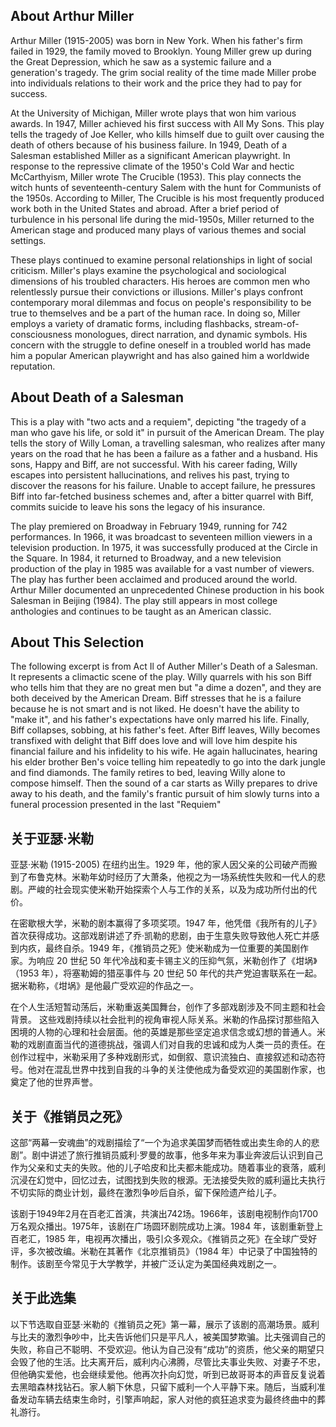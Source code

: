## About Arthur Miller

Arthur Miller (1915-2005) was born in New York. When his father's firm failed in 1929, the family moved to Brooklyn. Young Miller grew up during the Great Depression, which he saw as a systemic failure and a generation's tragedy. The grim social reality of the time made Miller probe into individuals relations to their work and the price they had to pay for success. 

At the University of Michigan, Miller wrote plays that won him various awards. In 1947, Miller achieved his first success with All My Sons. This play tells the tragedy of Joe Keller, who kills himself due to guilt over causing the death of others because of his business failure. In 1949, Death of a Salesman established Miller as a significant American playwright. In response to the repressive climate of the 1950's Cold War and hectic McCarthyism, Miller wrote The Crucible (1953). This play connects the witch hunts of seventeenth-century Salem with the hunt for Communists of the 1950s.
According to Miller, The Crucible is his most frequently produced work both in the United States and abroad. After a brief period of turbulence in his personal life during the mid-1950s, Miller returned to the American stage and produced many plays of various themes and social settings.

These plays continued to examine personal relationships in light of social criticism. Miller's plays examine the psychological and sociological dimensions of his troubled characters. His heroes are common men who relentlessly pursue their convictions or illusions. Miller's plays confront contemporary moral dilemmas and focus on people's responsibility to be true to themselves and be a part of the human race. In doing so, Miller employs a variety of dramatic forms, including flashbacks, stream-of-consciousness monologues, direct narration, and dynamic symbols. His concern with the struggle to define oneself in a troubled world has made him a popular American playwright and has also gained him a worldwide reputation.

## About Death of a Salesman

This is a play with "two acts and a requiem", depicting "the tragedy of a man who gave his life, or sold it" in pursuit of the American Dream. The play tells the story of Willy Loman, a travelling salesman, who realizes after many years on the road that he has been a failure as a father and a husband. His sons, Happy and Biff, are not successful. With his career fading, Willy escapes into persistent hallucinations, and relives his past, trying to discover the reasons for his failure. Unable to accept failure, he pressures Biff into far-fetched business schemes and, after a bitter quarrel with Biff, commits suicide to leave his sons the legacy of his insurance. 

The play premiered on Broadway in February 1949, running for 742 performances. In 1966, it was broadcast to seventeen million viewers in a television production. In 1975, it was successfully produced at the Circle in the Square. In 1984, it returned to Broadway, and a new television production of the play in 1985 was available for a vast number of viewers. The play has further been acclaimed and produced around the world. Arthur Miller documented an unprecedented Chinese production in his book Salesman in Beijing (1984). The play still appears in most college anthologies and continues to be taught as an American classic.

## About This Selection

The following excerpt is from Act Il of Auther Miller's Death of a Salesman. It represents a climactic scene of the play. Willy quarrels with his son Biff who tells him that they are no great men but "a dime a dozen", and they are both deceived by the American Dream. Biff stresses that he is a failure because he is not smart and is not liked. He doesn't have the ability to "make it", and his father's expectations have only marred his life. Finally, Biff collapses, sobbing, at his father's feet. After Biff leaves, Willy becomes transfixed with delight that Biff does love and will love him despite his financial failure and his infidelity to his wife. He again hallucinates, hearing his elder brother Ben's voice telling him repeatedly to go into the dark jungle and find diamonds. The family retires to bed, leaving Willy alone to compose himself. Then the sound of a car starts as Willy prepares to drive away to his death, and the family's frantic pursuit of him slowly turns into a funeral procession presented in the last "Requiem"

## 关于亚瑟·米勒 

亚瑟·米勒 (1915-2005) 在纽约出生。1929 年，他的家人因父亲的公司破产而搬到了布鲁克林。米勒年幼时经历了大萧条，他视之为一场系统性失败和一代人的悲剧。严峻的社会现实使米勒开始探索个人与工作的关系，以及为成功所付出的代价。 

在密歇根大学，米勒的剧本赢得了多项奖项。1947 年，他凭借《我所有的儿子》首次获得成功。这部戏剧讲述了乔·凯勒的悲剧，由于生意失败导致他人死亡并感到内疚，最终自杀。1949 年，《推销员之死》使米勒成为一位重要的美国剧作家。为响应 20 世纪 50 年代冷战和麦卡锡主义的压抑气氛，米勒创作了《坩埚》（1953 年），将塞勒姆的猎巫事件与 20 世纪 50 年代的共产党迫害联系在一起。 据米勒称，《坩埚》是他最广受欢迎的作品之一。

在个人生活短暂动荡后，米勒重返美国舞台，创作了多部戏剧涉及不同主题和社会背景。 这些戏剧持续以社会批判的视角审视人际关系。米勒的作品探讨那些陷入困境的人物的心理和社会层面。他的英雄是那些坚定追求信念或幻想的普通人。米勒的戏剧直面当代的道德挑战，强调人们对自我的忠诚和成为人类一员的责任。在创作过程中，米勒采用了多种戏剧形式，如倒叙、意识流独白、直接叙述和动态符号。他对在混乱世界中找到自我的斗争的关注使他成为备受欢迎的美国剧作家，也奠定了他的世界声誉。 

## 关于《推销员之死》 

这部“两幕一安魂曲”的戏剧描绘了“一个为追求美国梦而牺牲或出卖生命的人的悲剧”。剧中讲述了旅行推销员威利·罗曼的故事，他多年来为事业奔波后认识到自己作为父亲和丈夫的失败。他的儿子哈皮和比夫都未能成功。随着事业的衰落，威利沉浸在幻觉中，回忆过去，试图找到失败的根源。无法接受失败的威利逼比夫执行不切实际的商业计划，最终在激烈争吵后自杀，留下保险遗产给儿子。

该剧于1949年2月在百老汇首演，共演出742场。1966年，该剧电视制作向1700万名观众播出。1975年，该剧在广场圆环剧院成功上演。1984 年，该剧重新登上百老汇，1985 年，电视再次播出，吸引众多观众。《推销员之死》在全球广受好评，多次被改编。米勒在其著作《北京推销员》（1984 年）中记录了中国独特的制作。该剧至今常见于大学教学，并被广泛认定为美国经典戏剧之一。

## 关于此选集 

以下节选取自亚瑟·米勒的《推销员之死》第一幕，展示了该剧的高潮场景。威利与比夫的激烈争吵中，比夫告诉他们只是平凡人，被美国梦欺骗。比夫强调自己的失败，称自己不聪明、不受欢迎。他认为自己没有“成功”的资质，他父亲的期望只会毁了他的生活。比夫离开后，威利内心沸腾，尽管比夫事业失败、对妻子不忠，但他确实爱他，也会继续爱他。他再次扑向幻觉，听到已故哥哥本的声音反复说着去黑暗森林找钻石。家人躺下休息，只留下威利一个人平静下来。随后，当威利准备发动车辆去结束生命时，引擎声响起，家人对他的疯狂追求变为最终终曲中的葬礼游行。